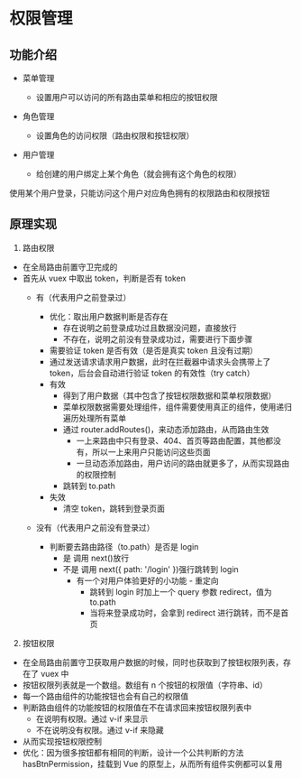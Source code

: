 # 权限管理

## 功能介绍

- 菜单管理

  - 设置用户可以访问的所有路由菜单和相应的按钮权限

- 角色管理

  - 设置角色的访问权限（路由权限和按钮权限）

- 用户管理
  - 给创建的用户绑定上某个角色（就会拥有这个角色的权限）

使用某个用户登录，只能访问这个用户对应角色拥有的权限路由和权限按钮

## 原理实现

1. 路由权限

- 在全局路由前置守卫完成的
- 首先从 vuex 中取出 token，判断是否有 token
  - 有（代表用户之前登录过）
    - 优化：取出用户数据判断是否存在
      - 存在说明之前登录成功过且数据没问题，直接放行
      - 不存在，说明之前没有登录成功过，需要进行下面步骤
    - 需要验证 token 是否有效（是否是真实 token 且没有过期）
    - 通过发送请求请求用户数据，此时在拦截器中请求头会携带上了 token，后台会自动进行验证 token 的有效性（try catch）
    - 有效
      - 得到了用户数据（其中包含了按钮权限数据和菜单权限数据）
      - 菜单权限数据需要处理组件，组件需要使用真正的组件，使用递归遍历处理所有菜单
      - 通过 router.addRoutes()，来动态添加路由，从而路由生效
        - 一上来路由中只有登录、404、首页等路由配置，其他都没有，所以一上来用户只能访问这些页面
        - 一旦动态添加路由，用户访问的路由就更多了，从而实现路由的权限控制
      - 跳转到 to.path
    - 失效
      - 清空 token，跳转到登录页面

  - 没有（代表用户之前没有登录过）
    - 判断要去路由路径（to.path）是否是 login
      - 是 调用 next()放行
      - 不是 调用 next({ path: '/login' })强行跳转到 login
        - 有一个对用户体验更好的小功能 - 重定向
          - 跳转到 login 时加上一个 query 参数 redirect，值为 to.path
          - 当将来登录成功时，会拿到 redirect 进行跳转，而不是首页

2. 按钮权限

- 在全局路由前置守卫获取用户数据的时候，同时也获取到了按钮权限列表，存在了 vuex 中
- 按钮权限列表就是一个数组。数组有 n 个按钮的权限值（字符串、id）
- 每一个路由组件的功能按钮也会有自己的权限值
- 判断路由组件的功能按钮的权限值在不在请求回来按钮权限列表中
  - 在说明有权限。通过 v-if 来显示
  - 不在说明没有权限。通过 v-if 来隐藏
- 从而实现按钮权限控制
- 优化：因为很多按钮都有相同的判断，设计一个公共判断的方法 hasBtnPermission，挂载到 Vue 的原型上，从而所有组件实例都可以复用

